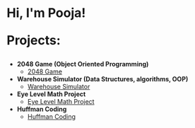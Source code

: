 <h1>Hi, I'm Pooja! 

Projects:</h2>

- <b>2048 Game (Object Oriented Programming)</b>
  - [2048 Game](https://github.com/poojakmenon/2048Game)
- <b>Warehouse Simulator (Data Structures, algorithms, OOP)</b>
  - [Warehouse Simulator](https://github.com/poojakmenon/WarehouseSimulator) 
- <b>Eye Level Math Project</b>
  - [Eye Level Math Project](https://github.com/joshmadakor1/Sentinel-Lab)
- <b>Huffman Coding</b>
  - [Huffman Coding](https://github.com/joshmadakor1/Sentinel-Lab)

